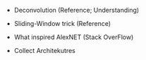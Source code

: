 * Deconvolution (Reference; Understanding)
* Sliding-Window trick (Reference)
* What inspired AlexNET (Stack OverFlow)

* Collect Architekutres

